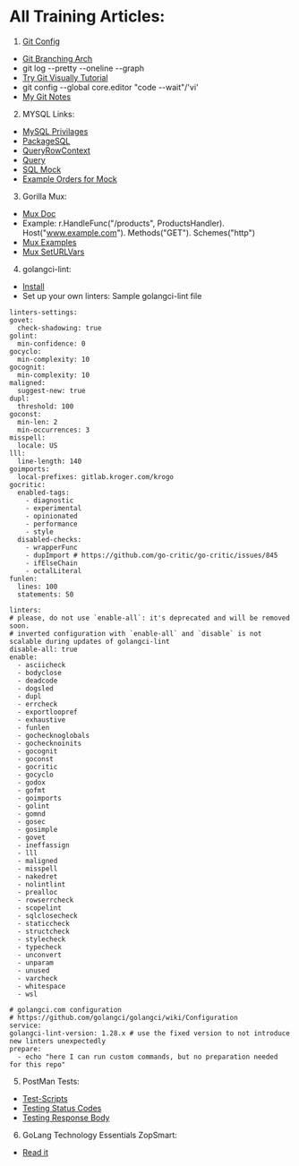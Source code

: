 # All Training Articles:
1. [Git Config](https://stackoverflow.com/questions/4220416/can-i-specify-multiple-users-for-myself-in-gitconfig)
  * [Git Branching Arch](https://nvie.com/posts/a-successful-git-branching-model/)
  * git log --pretty --oneline --graph
  * [Try Git Visually Tutorial](https://try.github.io/)
  * git config --global core.editor "code --wait"/'vi'
  * [My Git Notes](https://docs.google.com/document/d/1HESVXebz3x3i1RD7Tyh8k1K82dNKeaWNs4tPQ0oZD-w/edit)

2. MYSQL Links:
  * [MySQL Privilages](https://linuxize.com/post/how-to-create-mysql-user-accounts-and-grant-privileges/)
  * [PackageSQL](https://golang.org/pkg/database/sql/)
  * [QueryRowContext](https://golang.org/pkg/database/sql/#DB.QueryRowContext)
  * [Query](https://golang.org/pkg/database/sql/#DB.Query)
  * [SQL Mock](https://github.com/DATA-DOG/go-sqlmock)
  * [Example Orders for Mock](https://github.com/DATA-DOG/go-sqlmock/blob/master/examples/orders/orders_test.go)
  
3. Gorilla Mux:
  * [Mux Doc](https://pkg.go.dev/github.com/gorilla/mux)
  * Example: r.HandleFunc("/products", ProductsHandler).
    Host("www.example.com").
    Methods("GET").
    Schemes("http")
  * [Mux Examples](https://github.com/gorilla/mux#examples)
  * [Mux SetURLVars](https://pkg.go.dev/github.com/gorilla/mux#SetURLVars)

4. golangci-lint:
  * [Install](https://golangci-lint.run/usage/install/#linux-and-windows)
  * Set up your own linters: Sample golangci-lint file
  ```
linters-settings:
  govet:
    check-shadowing: true
  golint:
    min-confidence: 0
  gocyclo:
    min-complexity: 10
  gocognit:
    min-complexity: 10
  maligned:
    suggest-new: true
  dupl:
    threshold: 100
  goconst:
    min-len: 2
    min-occurrences: 3
  misspell:
    locale: US
  lll:
    line-length: 140
  goimports:
    local-prefixes: gitlab.kroger.com/krogo
  gocritic:
    enabled-tags:
      - diagnostic
      - experimental
      - opinionated
      - performance
      - style
    disabled-checks:
      - wrapperFunc
      - dupImport # https://github.com/go-critic/go-critic/issues/845
      - ifElseChain
      - octalLiteral
  funlen:
    lines: 100
    statements: 50

linters:
  # please, do not use `enable-all`: it's deprecated and will be removed soon.
  # inverted configuration with `enable-all` and `disable` is not scalable during updates of golangci-lint
  disable-all: true
  enable:
    - asciicheck
    - bodyclose
    - deadcode
    - dogsled
    - dupl
    - errcheck
    - exportloopref
    - exhaustive
    - funlen
    - gochecknoglobals
    - gochecknoinits
    - gocognit
    - goconst
    - gocritic
    - gocyclo
    - godox
    - gofmt
    - goimports
    - golint
    - gomnd
    - gosec
    - gosimple
    - govet
    - ineffassign
    - lll
    - maligned
    - misspell
    - nakedret
    - nolintlint
    - prealloc
    - rowserrcheck
    - scopelint
    - sqlclosecheck
    - staticcheck
    - structcheck
    - stylecheck
    - typecheck
    - unconvert
    - unparam
    - unused
    - varcheck
    - whitespace
    - wsl

# golangci.com configuration
# https://github.com/golangci/golangci/wiki/Configuration
service:
  golangci-lint-version: 1.28.x # use the fixed version to not introduce new linters unexpectedly
  prepare:
    - echo "here I can run custom commands, but no preparation needed for this repo"
  ```

5. PostMan Tests:
* [Test-Scripts](https://learning.postman.com/docs/writing-scripts/test-scripts/)
* [Testing Status Codes](https://learning.postman.com/docs/writing-scripts/script-references/test-examples/#testing-status-codes)
* [Testing Response Body](https://learning.postman.com/docs/writing-scripts/script-references/test-examples/#testing-response-body)

6. GoLang Technology Essentials ZopSmart:
* [Read it](https://docs.zopsmart.com/doc/technology-essentials-9RZ5dcHfel)
